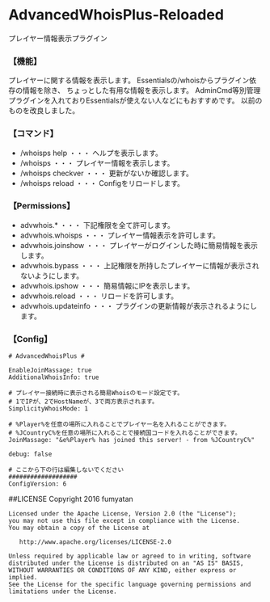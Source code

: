 # AdvancedWhoisPlus-Reloaded
プレイヤー情報表示プラグイン

### 【機能】
プレイヤーに関する情報を表示します。
Essentialsの/whoisからプラグイン依存の情報を除き、
ちょっとした有用な情報を表示します。
AdminCmd等別管理プラグインを入れておりEssentialsが使えない人などにもおすすめです。
以前のものを改良しました。

### 【コマンド】
- /whoisps help ・・・ ヘルプを表示します。
- /whoisps <playerID>  ・・・ プレイヤー情報を表示します。
- /whoisps checkver ・・・ 更新がないか確認します。
- /whoisps reload ・・・ Configをリロードします。

### 【Permissions】
- advwhois.* ・・・ 下記権限を全て許可します。
- advwhois.whoisps ・・・ プレイヤー情報表示を許可します。
- advwhois.joinshow ・・・ プレイヤーがログインした時に簡易情報を表示します。
- advwhois.bypass ・・・ 上記権限を所持したプレイヤーに情報が表示されないようにします。
- advwhois.ipshow ・・・ 簡易情報にIPを表示します。
- advwhois.reload ・・・ リロードを許可します。
- advwhois.updateinfo ・・・ プラグインの更新情報が表示されるようにします。

### 【Config】
	# AdvancedWhoisPlus #

	EnableJoinMassage: true
	AdditionalWhoisInfo: true

	# プレイヤー接続時に表示される簡易Whoisのモード設定です。
	# 1でIPが、2でHostNameが、3で両方表示されます。
	SimplicityWhoisMode: 1

	# %Player%を任意の場所に入れることでプレイヤー名を入れることができます。
	# %JCountryC%を任意の場所に入れることで接続国コードを入れることができます。
	JoinMassage: "&e%Player% has joined this server! - from %JCountryC%"

	debug: false

	# ここから下の行は編集しないでください
	###################
	ConfigVersion: 6

##LICENSE
	Copyright 2016 fumyatan

	Licensed under the Apache License, Version 2.0 (the "License");
	you may not use this file except in compliance with the License.
	You may obtain a copy of the License at

	   http://www.apache.org/licenses/LICENSE-2.0

	Unless required by applicable law or agreed to in writing, software
	distributed under the License is distributed on an "AS IS" BASIS,
	WITHOUT WARRANTIES OR CONDITIONS OF ANY KIND, either express or implied.
	See the License for the specific language governing permissions and
	limitations under the License.